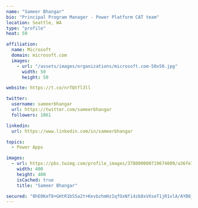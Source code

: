 ```yaml
---
name: "Sameer Bhangar"
bio: "Principal Program Manager - Power Platform CAT team"
location: Seattle, WA
type: "profile"
heat: 50

affiliation:
  name: Microsoft
  domain: microsoft.com
  images:
    - url: "/assets/images/organizations/microsoft.com-50x50.jpg"
      width: 50
      height: 50

website: https://t.co/nrTQtfl3ll

twitter:
  username: sameerbhangar
  url: https://twitter.com/sameerbhangar
  followers: 1061

linkedin:
  url: https://www.linkedin.com/in/sameerbhangar

topics:
  - Power Apps

images:
  - url: https://pbs.twimg.com/profile_images/378800000719674009/a36fe7ddfab1778b76e5793772e43798_400x400.jpeg
    width: 400
    height: 400
    isCached: true
    title: "Sameer Bhangar"

secured: "0hE0KeT8+GHtR1bS5a2t+KevbzhmHzIqfOxNfi4zb8xVXseT1jR1vlA/AYB6jgBunR+Vr6FJhqikk96n+6H811GbUWiO28vplLb06aLl/fp827JSJxrGrJK7cD930Tf6FRCXoM5XsOjinUv68iLfHw4l5oOVdyY7QLJMHK1/0buMc1k0m26AxHE7nnOn5b73BzVs8IA2b7CBOjYooB4z3AE37xeqW7eGaNkvEOHb0oEn2p+fVEmQRkX2RoCNLtfSdb3V1y6vhUR2cUNlnro6K/QWwN+Qk/yaWGEI6olXeKxdVmh6f9n9/6RvwNVAkwOoyf7werxOTvETLsiKukigxC3T3sCkQdvwn5O1syCIaJBouVPhr8ZqJPTtnKCFZcQJJyk/O9rNTCs7Oht4Cxjc5igfJ+YvZxUvha9AdYCW1xE=;E0PElJtzHHdIJmB87YXBXQ=="
---
```


